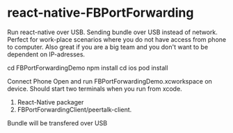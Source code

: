 # react-native-FBPortForwarding

Run react-native over USB. Sending bundle over USB instead of network.
Perfect for work-place scenarios where you do not have access from phone to computer.
Also great if you are a big team and you don't want to be dependent on IP-adresses.

cd FBPortForwardingDemo
npm install
cd ios
pod install

Connect Phone
Open and run FBPortForwardingDemo.xcworkspace on device.
Should start two terminals when you run from xcode.
1. React-Native packager
2. FBPortForwardingClient/peertalk-client.

Bundle will be transfered over USB
